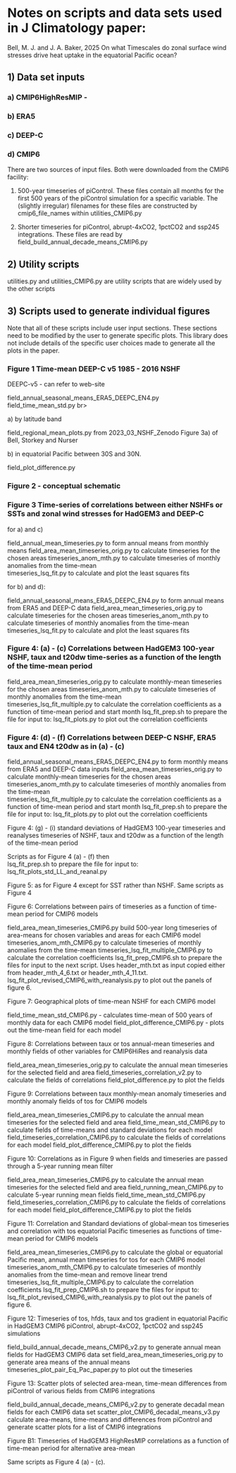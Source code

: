 # Notes on scripts and data sets used in J Climatology paper: 

Bell, M. J. and J. A. Baker, 2025 On what Timescales do zonal surface wind stresses drive heat uptake in the equatorial Pacific ocean?


## 1) Data set inputs

### a) CMIP6HighResMIP - 

### b) ERA5 

### c) DEEP-C

### d) CMIP6

There are two sources of input files. Both were downloaded from the CMIP6 facility: 

1. 500-year timeseries of piControl. These files contain all months for the first 500 years of the piControl simulation for a specific variable. The (slightly irregular) filenames for these files are constructed by cmip6_file_names within utilities_CMIP6.py      

2. Shorter timeseries for piControl, abrupt-4xCO2, 1pctCO2 and ssp245 integrations. These files are read by field_build_annual_decade_means_CMIP6.py

## 2) Utility scripts 

utilities.py and utilities_CMIP6.py are utility scripts that are widely used by the other scripts 

## 3) Scripts used to generate individual figures

Note that all of these scripts include user input sections. These sections need to be modified by the user to generate specific plots. 
This library does not include details of the specific user choices made to generate all the plots in the paper.   

### Figure 1 Time-mean DEEP-C v5 1985 - 2016 NSHF

DEEPC-v5 - can refer to web-site 

field_annual_seasonal_means_ERA5_DEEPC_EN4.py <br>
field_time_mean_std.py br>

a) by latitude band

field_regional_mean_plots.py  from 2023_03_NSHF_Zenodo      Figure 3a) of Bell, Storkey and Nurser

b) in equatorial Pacific between 30S and 30N. 

field_plot_difference.py

### Figure 2 - conceptual schematic 

### Figure 3 Time-series of correlations between either NSHFs or SSTs and zonal wind stresses for HadGEM3 and DEEP-C

for a) and c) 

field_annual_mean_timeseries.py to form annual means from monthly means 
field_area_mean_timeseries_orig.py to calculate timeseries for the chosen areas
timeseries_anom_mth.py to calculate timeseries of monthly anomalies from the time-mean  
timeseries_lsq_fit.py to calculate and plot the least squares fits 

for b) and d):

field_annual_seasonal_means_ERA5_DEEPC_EN4.py to form annual means from ERA5 and DEEP-C data
field_area_mean_timeseries_orig.py to calculate timeseries for the chosen areas
timeseries_anom_mth.py to calculate timeseries of monthly anomalies from the time-mean  
timeseries_lsq_fit.py to calculate and plot the least squares fits

### Figure 4: (a) - (c) Correlations between HadGEM3 100-year NSHF, taux and t20dw time-series as a function of the length of the time-mean period   
 
field_area_mean_timeseries_orig.py to calculate monthly-mean timeseries for the chosen areas
timeseries_anom_mth.py to calculate timeseries of monthly anomalies from the time-mean  
timeseries_lsq_fit_multiple.py to calculate the correlation coefficients as a function of time-mean period and start month 
lsq_fit_prep.sh to prepare the file for input to: 
lsq_fit_plots.py to plot out the correlation coefficients

### Figure 4: (d) - (f) Correlations between DEEP-C NSHF, ERA5 taux and EN4 t20dw as in (a) - (c) 

field_annual_seasonal_means_ERA5_DEEPC_EN4.py to form monthly means from ERA5 and DEEP-C data inputs
field_area_mean_timeseries_orig.py to calculate monthly-mean timeseries for the chosen areas
timeseries_anom_mth.py to calculate timeseries of monthly anomalies from the time-mean  
timeseries_lsq_fit_multiple.py to calculate the correlation coefficients as a function of time-mean period and start month 
lsq_fit_prep.sh to prepare the file for input to: 
lsq_fit_plots.py to plot out the correlation coefficients

Figure 4: (g) - (i) standard deviations of HadGEM3 100-year timeseries and reanalyses timeseries of NSHF, taux and t20dw as a  function of the length of the time-mean period   

Scripts as for Figure 4 (a) - (f) then  
lsq_fit_prep.sh to prepare the file for input to: 
lsq_fit_plots_std_LL_and_reanal.py

Figure 5: as for Figure 4 except for SST rather than NSHF. Same scripts as Figure 4

Figure 6: Correlations between pairs of timeseries as a function of time-mean period for CMIP6 models 

field_area_mean_timeseries_CMIP6.py  build 500-year long timeseries of area-means for chosen variables and areas for each CMIP6 model
timeseries_anom_mth_CMIP6.py to calculate timeseries of monthly anomalies from the time-mean
timeseries_lsq_fit_multiple_CMIP6.py to calculate the correlation coefficients
lsq_fit_prep_CMIP6.sh to prepare the files for input to the next script. Uses header_mth.txt as input copied either from header_mth_4_6.txt or header_mth_4_11.txt.
lsq_fit_plot_revised_CMIP6_with_reanalysis.py to plot out the panels of figure 6. 

Figure 7: Geographical plots of time-mean NSHF for each CMIP6 model 

field_time_mean_std_CMIP6.py - calculates time-mean of 500 years of monthly data for each CMIP6 model
field_plot_difference_CMIP6.py - plots out the time-mean field for each model 

Figure 8: Correlations between taux or tos annual-mean timeseries and monthly fields of other variables for CMIP6HiRes and reanalysis data

 field_area_mean_timeseries_orig.py to calculate the annual mean timeseries for the selected field and area
 field_timeseries_correlation_v2.py to calculate the fields of correlations 
 field_plot_difference.py to plot the fields 
 
 Figure 9: Correlations between taux monthly-mean anomaly timeseries and monthly anomaly fields of tos for CMIP6 models 
 
 field_area_mean_timeseries_CMIP6.py to calculate the annual mean timeseries for the selected field and area 
 field_time_mean_std_CMIP6.py to calculate fields of time-means and standard deviations for each model 
 field_timeseries_correlation_CMIP6.py to calculate the fields of correlations for each model
 field_plot_difference_CMIP6.py to plot the fields 
 
 Figure 10: Correlations as in Figure 9 when fields and timeseries are passed through a 5-year running mean filter
 
 field_area_mean_timeseries_CMIP6.py to calculate the annual mean timeseries for the selected field and area 
 field_running_mean_CMIP6.py to calculate 5-year running mean fields
 field_time_mean_std_CMIP6.py
 field_timeseries_correlation_CMIP6.py to calculate the fields of correlations for each model
 field_plot_difference_CMIP6.py to plot the fields 

 Figure 11: Correlation and Standard deviations of global-mean tos timeseries and correlation with tos equatorial Pacific timeseries as functions of time-mean period for CMIP6 models
 
 field_area_mean_timeseries_CMIP6.py to calculate the global or equatorial Pacific mean, annual mean timeseries for tos for each CMIP6 model
 timeseries_anom_mth_CMIP6.py to calculate timeseries of monthly anomalies from the time-mean and remove linear trend 
timeseries_lsq_fit_multiple_CMIP6.py to calculate the correlation coefficients
lsq_fit_prep_CMIP6.sh to prepare the files for input to: 
lsq_fit_plot_revised_CMIP6_with_reanalysis.py to plot out the panels of figure 6. 
 
 Figure 12: Timeseries of tos, hfds, taux and tos gradient in equatorial Pacific in HadGEM3 CMIP6 piControl, abrupt-4xCO2, 1pctCO2 and ssp245 simulations 
 
 field_build_annual_decade_means_CMIP6_v2.py to generate annual mean fields for HadGEM3 CMIP6 data set 
 field_area_mean_timeseries_orig.py to generate area means of the annual means
 timeseries_plot_pair_Eq_Pac_paper.py to plot out the timeseries
 
 Figure 13: Scatter plots of selected area-mean, time-mean differences from piControl of various fields from CMIP6 integrations
 
 field_build_annual_decade_means_CMIP6_v2.py to generate decadal mean fields for each CMIP6 data set 
 scatter_plot_CMIP6_decadal_means_v3.py calculate area-means, time-means and differences from piControl and generate scatter plots for a list of CMIP6 integrations
 
 Figure B1: Timeseries of HadGEM3 HighResMIP correlations as a function of time-mean period for alternative area-mean 
 
 Same scripts as Figure 4 (a) - (c).

